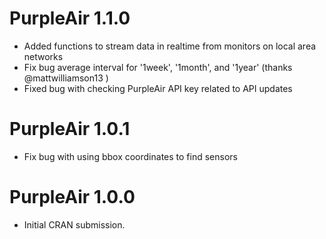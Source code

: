 # PurpleAir 1.1.0

- Added functions to stream data in realtime from monitors on local area networks
- Fix bug average interval for '1week', '1month', and '1year' (thanks @mattwilliamson13 )
- Fixed bug with checking PurpleAir API key related to API updates

# PurpleAir 1.0.1

- Fix bug with using bbox coordinates to find sensors

# PurpleAir 1.0.0

- Initial CRAN submission.
